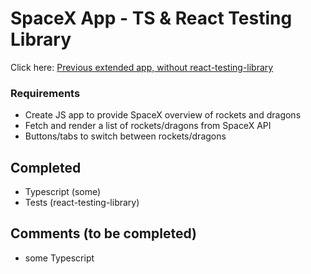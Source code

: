 # SpaceX App - TS & React Testing Library

Click here: [Previous extended app, without react-testing-library](https://github.com/maciejk77/spacex-ts)

### Requirements

- Create JS app to provide SpaceX overview of rockets and dragons
- Fetch and render a list of rockets/dragons from SpaceX API
- Buttons/tabs to switch between rockets/dragons

## Completed

- Typescript (some)
- Tests (react-testing-library)

## Comments (to be completed)

- some Typescript
